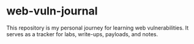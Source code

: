 # web-vuln-journal
This repository is my personal journey for learning web vulnerabilities.  It serves as a tracker for labs, write-ups, payloads, and notes.
